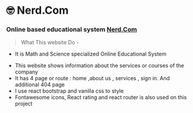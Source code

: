 # 🤓 Nerd.Com

### Online based educational system [Nerd.Com](https://nerd-pushon.netlify.app/)

> What This website Do -

- It is Math and Science specialized Online Educational System

* This website shows information about the services or courses of the company
* It has 4 page or route : home ,about us , services , sign in. And additional 404 page
* I use react bootstrap and vanilla css to style
* Fontawesome icons, React rating and react router is also used on this project
